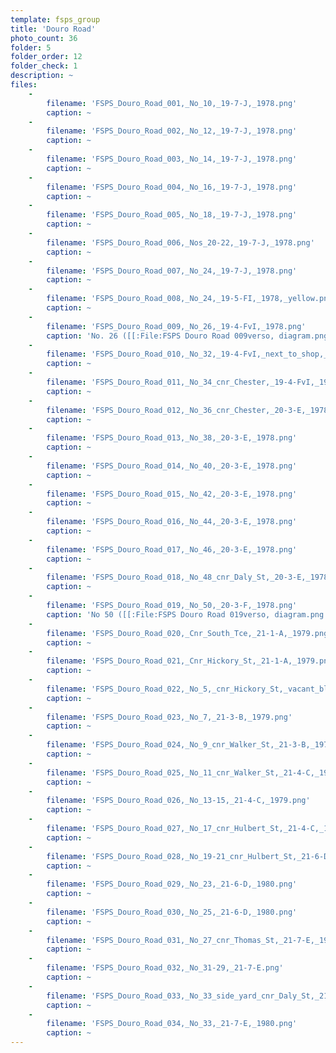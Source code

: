 ```yaml
---
template: fsps_group
title: 'Douro Road'
photo_count: 36
folder: 5
folder_order: 12
folder_check: 1
description: ~
files:
    -
        filename: 'FSPS_Douro_Road_001,_No_10,_19-7-J,_1978.png'
        caption: ~
    -
        filename: 'FSPS_Douro_Road_002,_No_12,_19-7-J,_1978.png'
        caption: ~
    -
        filename: 'FSPS_Douro_Road_003,_No_14,_19-7-J,_1978.png'
        caption: ~
    -
        filename: 'FSPS_Douro_Road_004,_No_16,_19-7-J,_1978.png'
        caption: ~
    -
        filename: 'FSPS_Douro_Road_005,_No_18,_19-7-J,_1978.png'
        caption: ~
    -
        filename: 'FSPS_Douro_Road_006,_Nos_20-22,_19-7-J,_1978.png'
        caption: ~
    -
        filename: 'FSPS_Douro_Road_007,_No_24,_19-7-J,_1978.png'
        caption: ~
    -
        filename: 'FSPS_Douro_Road_008,_No_24,_19-5-FI,_1978,_yellow.png'
        caption: ~
    -
        filename: 'FSPS_Douro_Road_009,_No_26,_19-4-FvI,_1978.png'
        caption: 'No. 26 ([[:File:FSPS Douro Road 009verso, diagram.png|verso]])'
    -
        filename: 'FSPS_Douro_Road_010,_No_32,_19-4-FvI,_next_to_shop,_1978.png'
        caption: ~
    -
        filename: 'FSPS_Douro_Road_011,_No_34_cnr_Chester,_19-4-FvI,_1978.png'
        caption: ~
    -
        filename: 'FSPS_Douro_Road_012,_No_36_cnr_Chester,_20-3-E,_1978.png'
        caption: ~
    -
        filename: 'FSPS_Douro_Road_013,_No_38,_20-3-E,_1978.png'
        caption: ~
    -
        filename: 'FSPS_Douro_Road_014,_No_40,_20-3-E,_1978.png'
        caption: ~
    -
        filename: 'FSPS_Douro_Road_015,_No_42,_20-3-E,_1978.png'
        caption: ~
    -
        filename: 'FSPS_Douro_Road_016,_No_44,_20-3-E,_1978.png'
        caption: ~
    -
        filename: 'FSPS_Douro_Road_017,_No_46,_20-3-E,_1978.png'
        caption: ~
    -
        filename: 'FSPS_Douro_Road_018,_No_48_cnr_Daly_St,_20-3-E,_1978.png'
        caption: ~
    -
        filename: 'FSPS_Douro_Road_019,_No_50,_20-3-F,_1978.png'
        caption: 'No 50 ([[:File:FSPS Douro Road 019verso, diagram.png|verso]])'
    -
        filename: 'FSPS_Douro_Road_020,_Cnr_South_Tce,_21-1-A,_1979.png'
        caption: ~
    -
        filename: 'FSPS_Douro_Road_021,_Cnr_Hickory_St,_21-1-A,_1979.png'
        caption: ~
    -
        filename: 'FSPS_Douro_Road_022,_No_5,_cnr_Hickory_St,_vacant_block,_21-3-B,_1979.png'
        caption: ~
    -
        filename: 'FSPS_Douro_Road_023,_No_7,_21-3-B,_1979.png'
        caption: ~
    -
        filename: 'FSPS_Douro_Road_024,_No_9_cnr_Walker_St,_21-3-B,_1979.png'
        caption: ~
    -
        filename: 'FSPS_Douro_Road_025,_No_11_cnr_Walker_St,_21-4-C,_1979.png'
        caption: ~
    -
        filename: 'FSPS_Douro_Road_026,_No_13-15,_21-4-C,_1979.png'
        caption: ~
    -
        filename: 'FSPS_Douro_Road_027,_No_17_cnr_Hulbert_St,_21-4-C,_1979.png'
        caption: ~
    -
        filename: 'FSPS_Douro_Road_028,_No_19-21_cnr_Hulbert_St,_21-6-D,_1980.png'
        caption: ~
    -
        filename: 'FSPS_Douro_Road_029,_No_23,_21-6-D,_1980.png'
        caption: ~
    -
        filename: 'FSPS_Douro_Road_030,_No_25,_21-6-D,_1980.png'
        caption: ~
    -
        filename: 'FSPS_Douro_Road_031,_No_27_cnr_Thomas_St,_21-7-E,_1980.png'
        caption: ~
    -
        filename: 'FSPS_Douro_Road_032,_No_31-29,_21-7-E.png'
        caption: ~
    -
        filename: 'FSPS_Douro_Road_033,_No_33_side_yard_cnr_Daly_St,_21-7-E,_1980.png'
        caption: ~
    -
        filename: 'FSPS_Douro_Road_034,_No_33,_21-7-E,_1980.png'
        caption: ~
---
```

